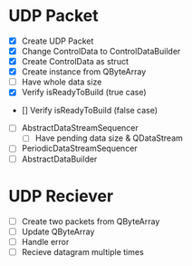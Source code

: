 # UDP Packet

- [x] Create UDP Packet
- [x] Change ControlData to ControlDataBuilder
- [x] Create ControlData as struct
- [x] Create instance from QByteArray
- [ ] Have whole data size
- [x] Verify isReadyToBuild (true case)
- [] Verify isReadyToBuild (false case)
- [ ] AbstractDataStreamSequencer
  - [ ] Have pending data size & QDataStream
- [ ] PeriodicDataStreamSequencer
- [ ] AbstractDataBuilder

# UDP Reciever

- [ ] Create two packets from QByteArray
- [ ] Update QByteArray
- [ ] Handle error
- [ ] Recieve datagram multiple times